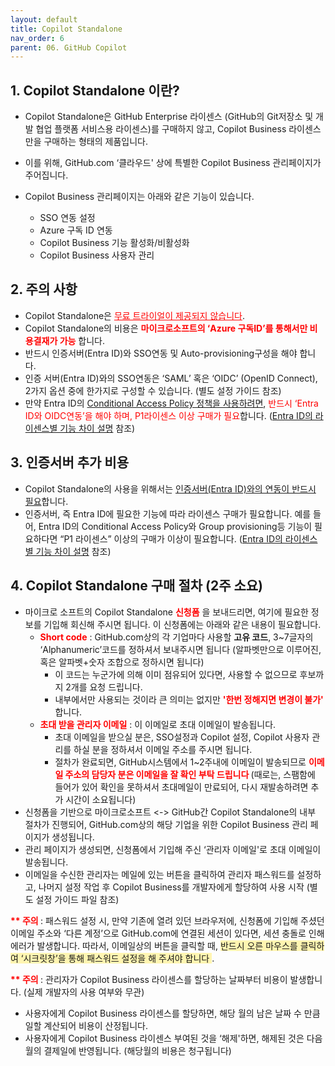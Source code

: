 ```yaml
---
layout: default
title: Copilot Standalone
nav_order: 6
parent: 06. GitHub Copilot
---
```


## 1. Copilot Standalone 이란?

- Copilot Standalone은 GitHub Enterprise 라이센스 (GitHub의 Git저장소 및 개발 협업 플랫폼 서비스용 라이센스)를 구매하지 않고, Copilot Business 라이센스만을 구매하는 형태의 제품입니다. 

- 이를 위해, GitHub.com ‘클라우드' 상에 특별한 Copilot Business 관리페이지가 주어집니다. 
- Copilot Business 관리페이지는 아래와 같은 기능이 있습니다. 
    -	SSO 연동 설정
    -	Azure 구독 ID 연동
    -	Copilot Business 기능 활성화/비활성화 
    -	Copilot Business 사용자 관리

## 2. 주의 사항

-	Copilot Standalone은 <span style="color:red"> <U>무료 트라이얼이 제공되지 않습니다</U></span>. 
-	Copilot Standalone의 비용은 **<span style="color:red">마이크로소프트의 ‘Azure 구독ID’를 통해서만 비용결재가 가능</span>** 합니다. 
-	반드시 인증서버(Entra ID)와 SSO연동 및 Auto-provisioning구성을 해야 합니다. 
-	인증 서버(Entra ID)와의 SSO연동은 ‘SAML’ 혹은 ‘OIDC’ (OpenID Connect), 2가지 옵션 중에 한가지로 구성할 수 있습니다. (별도 설정 가이드 참조)
-	만약 Entra ID의 <U>Conditional Access Policy 정책을 사용하려면</U>, <span style="color:red">반드시 ‘Entra ID와 OIDC연동’을 해야 하며, P1라이센스 이상 구매가 필요</span>합니다. ([Entra ID의 라이센스별 기능 차이 설명](https://www.microsoft.com/en-us/security/business/microsoft-entra-pricing) 참조) 

## 3. 인증서버 추가 비용

-	Copilot Standalone의 사용을 위해서는 <U>인증서버(Entra ID)와의 연동이 반드시 필요</U>합니다. 
-	인증서버, 즉 Entra ID에 필요한 기능에 따라 라이센스 구매가 필요합니다. 예를 들어, Entra ID의 Conditional Access Policy와 Group provisioning등 기능이 필요하다면  “P1 라이센스” 이상의 구매가 이상이 필요합니다. ([Entra ID의 라이센스별 기능 차이 설명](https://www.microsoft.com/en-us/security/business/microsoft-entra-pricing) 참조)

## 4.	Copilot Standalone 구매 절차 (2주 소요)

-	마이크로 소프트의 Copilot Standalone **<span style="color:red">신청폼</span>** 을 보내드리면, 여기에 필요한 정보를 기입해 회신해 주시면 됩니다. 이 신청폼에는 아래와 같은 내용이 필요합니다. 
    - **<span style="color:red">Short code</span>** : GitHub.com상의 각 기업마다 사용할 **고유 코드**, 3~7글자의 ‘Alphanumeric’코드를 정하셔서 보내주시면 됩니다 (알파벳만으로 이루어진, 혹은 알파벳+숫자 조합으로 정하시면 됩니다)
        -	이 코드는 누군가에 의해 이미 점유되어 있다면, 사용할 수 없으므로 후보까지 2개를 요청 드립니다.
        -   내부에서만 사용되는 것이라 큰 의미는 없지만 **<span style="color:red"> '한번 정해지면 변경이 불가' </span>** 합니다. 
    - **<span style="color:red">초대 받을 관리자 이메일</span>** : 이 이메일로 초대 이메일이 발송됩니다. 
        -	초대 이메일을 받으실 분은, SSO설정과 Copilot 설정, Copilot 사용자 관리를 하실 분을 정하셔서 이메일 주소를 주시면 됩니다.
        -	절차가 완료되면, GitHub시스템에서 1~2주내에 이메일이 발송되므로 **<span style="color:red"> 이메일 주소의 담당자 분은 이메일을 잘 확인 부탁 드립니다 </span>**  (때로는, 스팸함에 들어가 있어 확인을 못하셔서 초대메일이 만료되어, 다시 재발송하려면 추가 시간이 소요됩니다)
-	신청폼을 기반으로 마이크로소프트 <-> GitHub간 Copilot Standalone의 내부 절차가 진행되어,  GitHub.com상의 해당 기업을 위한 Copilot Business 관리 페이지가 생성됩니다.
-	관리 페이지가 생성되면, 신청폼에서 기입해 주신 ‘관리자 이메일'로 초대 이메일이 발송됩니다. 
-	이메일을 수신한 관리자는 메일에 있는 버튼을 클릭하여 관리자 패스워드를 설정하고, 나머지 설정 작업 후 Copilot Business를 개발자에게 할당하여 사용 시작 (별도 설정 가이드 파일 참조)

**<span style="color:red"> ** 주의 </span>**  : 패스워드 설정 시, 만약 기존에 열려 있던 브라우저에, 신청폼에 기입해 주셨던 이메일 주소와 ‘다른 계정’으로 GitHub.com에 연결된 세션이 있다면, 세션 충돌로 인해 에러가 발생합니다. 따라서, 이메일상의 버튼을 클릭할 때, <span style="background-color:#fff5b1"> 반드시 오른 마우스를 클릭하여 ‘시크릿창’을 통해 패스워드 설정을 해 주셔야 합니다 </span> . 

**<span style="color:red"> ** 주의 </span>**  : 관리자가 Copilot Business 라이센스를 할당하는 날짜부터 비용이 발생합니다. (실제 개발자의 사용 여부와 무관)
-	사용자에게 Copilot Business 라이센스를 할당하면, 해당 월의 남은 날짜 수 만큼 일할 계산되어 비용이 산정됩니다. 
-	사용자에게 Copilot Business 라이센스 부여된 것을 ‘해제'하면, 해제된 것은 다음월의 결제일에 반영됩니다. (해당월의 비용은 청구됩니다)
